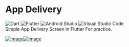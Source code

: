 # App Delivery
![Dart](https://img.shields.io/badge/dart-%230175C2.svg?style=for-the-badge&logo=dart&logoColor=white)
![Flutter](https://img.shields.io/badge/Flutter-%2302569B.svg?style=for-the-badge&logo=Flutter&logoColor=white)
![Android Studio](https://img.shields.io/badge/Android%20Studio-3DDC84.svg?style=for-the-badge&logo=android-studio&logoColor=white)
![Visual Studio Code](https://img.shields.io/badge/Visual%20Studio%20Code-0078d7.svg?style=for-the-badge&logo=visual-studio-code&logoColor=white)
<br>
Simple App Delivery Screen in Flutter For practice.

<a href="https://ibb.co/KsdS6PP"><img src="https://i.ibb.co/B6bFLpp/image.png" alt="image" border="0"></a><a href="https://ibb.co/LCgz4TT"><img src="https://i.ibb.co/TH0BzQQ/image.png" alt="image" border="0"></a>
